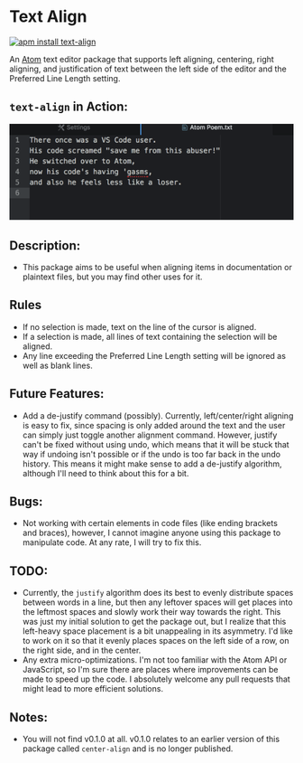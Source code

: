 # Text Align

[![apm install text-align](https://apm-badges.herokuapp.com/apm/text-align.svg)](https://atom.io/packages/text-align)

An [Atom](https://atom.io) text editor package that supports left aligning,
centering, right aligning, and justification of text between the left side of
the editor and the Preferred Line Length setting.

## `text-align` in Action:

![Action](./misc/text-align.gif)

## Description:

* This package aims to be useful when aligning items in documentation or
  plaintext files, but you may find other uses for it.

## Rules

* If no selection is made, text on the line of the cursor is aligned.  
* If a selection is made, all lines of text containing the selection
  will be aligned.
* Any line exceeding the Preferred Line Length setting will be ignored as well
  as blank lines.

## Future Features:

* Add a de-justify command (possibly).  Currently, left/center/right aligning
  is easy to fix, since spacing is only added around the text and the user can
  simply just toggle another alignment command.  However, justify can't be fixed
  without using undo, which means that it will be stuck that way if undoing
  isn't possible or if the undo is too far back in the undo history.  This means
  it might make sense to add a de-justify algorithm, although I'll need to think
  about this for a bit.

## Bugs:

* Not working with certain elements in code files (like ending brackets and
  braces), however, I cannot imagine anyone using this package to manipulate
  code.  At any rate, I will try to fix this.

## TODO:

* Currently, the `justify` algorithm does its best to evenly distribute spaces
  between words in a line, but then any leftover spaces will get places into the
  leftmost spaces and slowly work their way towards the right.  This was just my
  initial solution to get the package out, but I realize that this left-heavy
  space placement is a bit unappealing in its asymmetry.  I'd like to work on it
  so that it evenly places spaces on the left side of a row, on the right side,
  and in the center.
* Any extra micro-optimizations.  I'm not too familiar with the Atom API or
  JavaScript, so I'm sure there are places where improvements can be made to
  speed up the code.  I absolutely welcome any pull requests that might lead to
  more efficient solutions.

## Notes:

* You will not find v0.1.0 at all.  v0.1.0 relates to an earlier version of this
  package called `center-align` and is no longer published.
